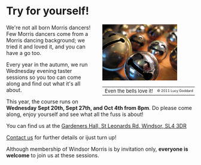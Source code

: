 Try for yourself!
=================

<div style='float:right; margin-left: 30px;' >
  <img src='/img/laughing_bells.jpg' width='200px' />
  <table width='200px'><tr>
    <td style='margin-top:-0.1em; font-size: small;'>Even the bells love it!</td>
    <td style='text-align: right; font-size: xx-small;'>&copy; 2011 Lucy Goddard</td>
  </tr></table>
</div>

We're not all born Morris dancers! Few Morris dancers come from a Morris dancing 
background; we tried it and loved it, and you can have a go too.

Every year in the autumn, we run Wednesday evening taster sessions so you too can come along and find out what it's all about.

This year, the course runs on **Wednesday Sept 20th, Sept 27th, and Oct 4th from 8pm**.  Do please come along, enjoy yourself and see what all the fuss is about!

You can find us at the [Gardeners Hall, St Leonards Rd, Windsor, SL4 3DR](https://www.google.co.uk/maps/place/Gardeners+Hall/@51.470932,-0.620298,16z)

<a href='wm_contact.html'>Contact us</a> for further details or ijust turn up!

Although membership of Windsor Morris is by invitation only, 
<b>everyone is welcome</b> to join us at these sessions.

